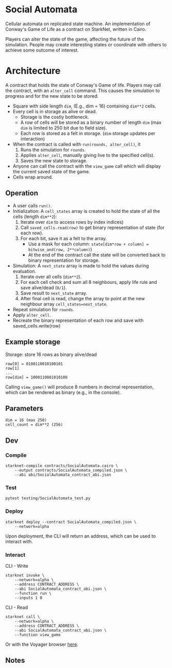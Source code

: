 # Social Automata
Cellular automata on replicated state machine.
An implementation of Conway's Game of Life as a contract on StarkNet, written
in Cairo.

Players can alter the state of the game, affecting the future of the simulation.
People may create interesting states or coordinate with others to achieve some
outcome of interest.

# Architecture

A contract that holds the state of Conway's Game of life. Players may call the contract,
with an `alter_cell` command. This causes the simulation to progress and for the new state to
be stored.

- Square with side length `dim`, (E.g., dim = 16) containing `dim**2` cells.
- Every cell is in storage as alive or dead.
    - Storage is the costly bottleneck.
    - A row of cells will be stored as a binary number of length `dim` (max `dim` is
    limited to 250 bit due to field size).
    - Each row is stored as a felt in storage. (`dim` storage updates per interaction)
- When the contract is called with `run(rounds, alter_cell)`, it
    1. Runs the simulation for `rounds`.
    2. Applies `alter_cell`, manually giving live to the specified cell(s).
    3. Saves the new state to storage.
- Anyone can call the contract with the `view_game` call which will display the current
saved state of the game.
- Cells wrap around.

## Operation

- A user calls `run()`.
- Initialization: A `cell_states` array is created to hold the state of all the cells
(length `dim**2`):
    1. Iterate over `dim` to access rows by index indices)
    2. Call `saved_cells.read(row)` to get binary representation of state (for each row).
    3. For each bit, save it as a felt to the array.
        - Use a mask for each column: `state[dim*row + column] = bitwise_and(row, 2**column)`)
        - At the end of the contract call the state will be converted back to binary
        representation for storage.
- Simulation: A `next_state` array is made to hold the values during evaluation.
    1. Iterate over all cells (``dim**2``).
    2. For each cell check and sum all 8 neighbours, apply life rule and save alive/dead (`0/1`).
    3. Save result to `next_state` array.
    4. After final cell is read, change the array to point at the new neighbour array
    `cell_states=next_state`.
- Repeat simulation for `rounds`.
- Apply `alter_cell`.
- Recreate the binary representation of each row and save with saved_cells.write(row)


## Example storage

Storage: store 16 rows as binary alive/dead
```
row[0] = 0100110010100101
row[1]
...
row[dim] = 1000110001010100
```
Calling `view_game()` will produce 8 numbers in decimal representation, which
can be rendered as binary (e.g., in the console).

## Parameters

```
dim = 16 (max 250)
cell_count = dim**2 (256)
```

## Dev

### Compile

```
starknet-compile contracts/SocialAutomata.cairo \
    --output contracts/SocialAutomata_compiled.json \
    --abi abi/SocialAutomata_contract_abi.json
```

### Test

```
pytest testing/SocialAutomata_test.py
```

### Deploy

```
starknet deploy --contract SocialAutomata_compiled.json \
    --network=alpha
```
Upon deployment, the CLI will return an address, which can be used
to interact with.

### Interact

CLI - Write
```
starknet invoke \
    --network=alpha \
    --address CONTRACT_ADDRESS \
    --abi SocialAutomata_contract_abi.json \
    --function run \
    --inputs 1 0
```
CLI - Read
```
starknet call \
    --network=alpha \
    --address CONTRACT_ADDRESS \
    --abi SocialAutomata_contract_abi.json \
    --function view_game
```
Or with the Voyager browser [here](https://voyager.online/contract/CONTRACT_ADDRESS#writeContract).

## Notes



